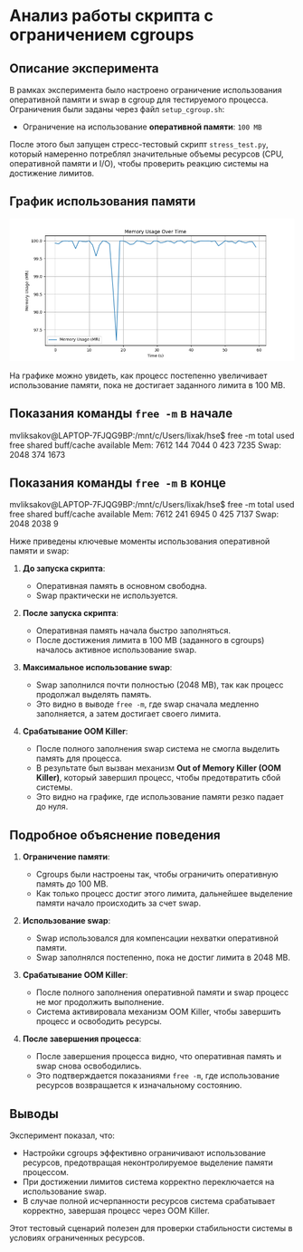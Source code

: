 # Анализ работы скрипта с ограничением cgroups

## Описание эксперимента

В рамках эксперимента было настроено ограничение использования оперативной памяти и swap в cgroup для тестируемого процесса. Ограничения были заданы через файл `setup_cgroup.sh`:
- Ограничение на использование **оперативной памяти**: `100 MB`

После этого был запущен стресс-тестовый скрипт `stress_test.py`, который намеренно потреблял значительные объемы ресурсов (CPU, оперативной памяти и I/O), чтобы проверить реакцию системы на достижение лимитов.

## График использования памяти

![Memory Usage Over Time](memory_usage.png)

На графике можно увидеть, как процесс постепенно увеличивает использование памяти, пока не достигает заданного лимита в 100 MB.

## Показания команды `free -m` в начале

mvliksakov@LAPTOP-7FJQG9BP:/mnt/c/Users/lixak/hse$ free -m
              total        used        free      shared  buff/cache   available
Mem:           7612         144        7044           0         423        7235
Swap:          2048         374        1673

## Показания команды `free -m` в конце


mvliksakov@LAPTOP-7FJQG9BP:/mnt/c/Users/lixak/hse$ free -m
              total        used        free      shared  buff/cache   available
Mem:           7612         241        6945           0         425        7137
Swap:          2048        2038           9

Ниже приведены ключевые моменты использования оперативной памяти и swap:

1. **До запуска скрипта**:
   - Оперативная память в основном свободна.
   - Swap практически не используется.

2. **После запуска скрипта**:
   - Оперативная память начала быстро заполняться.
   - После достижения лимита в 100 MB (заданного в cgroups) началось активное использование swap.

3. **Максимальное использование swap**:
   - Swap заполнился почти полностью (2048 MB), так как процесс продолжал выделять память.
   - Это видно в выводе `free -m`, где swap сначала медленно заполняется, а затем достигает своего лимита.

4. **Срабатывание OOM Killer**:
   - После полного заполнения swap система не смогла выделить память для процесса.
   - В результате был вызван механизм **Out of Memory Killer (OOM Killer)**, который завершил процесс, чтобы предотвратить сбой системы.
   - Это видно на графике, где использование памяти резко падает до нуля.

## Подробное объяснение поведения

1. **Ограничение памяти**:
   - Cgroups были настроены так, чтобы ограничить оперативную память до 100 MB. 
   - Как только процесс достиг этого лимита, дальнейшее выделение памяти начало происходить за счет swap.

2. **Использование swap**:
   - Swap использовался для компенсации нехватки оперативной памяти.
   - Swap заполнялся постепенно, пока не достиг лимита в 2048 MB.

3. **Срабатывание OOM Killer**:
   - После полного заполнения оперативной памяти и swap процесс не мог продолжить выполнение.
   - Система активировала механизм OOM Killer, чтобы завершить процесс и освободить ресурсы.

4. **После завершения процесса**:
   - После завершения процесса видно, что оперативная память и swap снова освободились.
   - Это подтверждается показаниями `free -m`, где использование ресурсов возвращается к изначальному состоянию.

## Выводы

Эксперимент показал, что:
- Настройки cgroups эффективно ограничивают использование ресурсов, предотвращая неконтролируемое выделение памяти процессом.
- При достижении лимитов система корректно переключается на использование swap.
- В случае полной исчерпанности ресурсов система срабатывает корректно, завершая процесс через OOM Killer.

Этот тестовый сценарий полезен для проверки стабильности системы в условиях ограниченных ресурсов.

